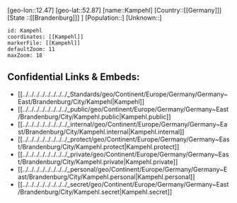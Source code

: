 ﻿---
location: [52.87,12.47]
mapzoom: [7,12] 
mapmarker: city 
type: City
tags:
- geo/City


SpocWebEntityId: 31285
isDeleted: false
confidential: public

---
[geo-lon::12.47]
[geo-lat::52.87]
[name::Kampehl]
[Country::[[Germany]]]
[State ::[[Brandenburg]]] ]
[Population::]
[Unknown::]


```leaflet
id: Kampehl
coordinates: [[Kampehl]]
markerFile: [[Kampehl]]
defaultZoom: 11 
maxZoom: 18
```


## Confidential Links & Embeds: 
- [[../../../../../../../../_Standards/geo/Continent/Europe/Germany/Germany~East/Brandenburg/City/Kampehl|Kampehl]] 
- [[../../../../../../../../_public/geo/Continent/Europe/Germany/Germany~East/Brandenburg/City/Kampehl.public|Kampehl.public]] 
- [[../../../../../../../../_internal/geo/Continent/Europe/Germany/Germany~East/Brandenburg/City/Kampehl.internal|Kampehl.internal]] 
- [[../../../../../../../../_protect/geo/Continent/Europe/Germany/Germany~East/Brandenburg/City/Kampehl.protect|Kampehl.protect]] 
- [[../../../../../../../../_private/geo/Continent/Europe/Germany/Germany~East/Brandenburg/City/Kampehl.private|Kampehl.private]] 
- [[../../../../../../../../_personal/geo/Continent/Europe/Germany/Germany~East/Brandenburg/City/Kampehl.personal|Kampehl.personal]] 
- [[../../../../../../../../_secret/geo/Continent/Europe/Germany/Germany~East/Brandenburg/City/Kampehl.secret|Kampehl.secret]] 
